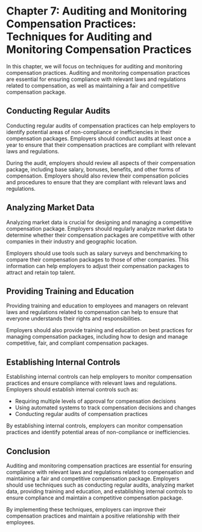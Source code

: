 Chapter 7: Auditing and Monitoring Compensation Practices: Techniques for Auditing and Monitoring Compensation Practices
========================================================================================================================

In this chapter, we will focus on techniques for auditing and monitoring compensation practices. Auditing and monitoring compensation practices are essential for ensuring compliance with relevant laws and regulations related to compensation, as well as maintaining a fair and competitive compensation package.

Conducting Regular Audits
-------------------------

Conducting regular audits of compensation practices can help employers to identify potential areas of non-compliance or inefficiencies in their compensation packages. Employers should conduct audits at least once a year to ensure that their compensation practices are compliant with relevant laws and regulations.

During the audit, employers should review all aspects of their compensation package, including base salary, bonuses, benefits, and other forms of compensation. Employers should also review their compensation policies and procedures to ensure that they are compliant with relevant laws and regulations.

Analyzing Market Data
---------------------

Analyzing market data is crucial for designing and managing a competitive compensation package. Employers should regularly analyze market data to determine whether their compensation packages are competitive with other companies in their industry and geographic location.

Employers should use tools such as salary surveys and benchmarking to compare their compensation packages to those of other companies. This information can help employers to adjust their compensation packages to attract and retain top talent.

Providing Training and Education
--------------------------------

Providing training and education to employees and managers on relevant laws and regulations related to compensation can help to ensure that everyone understands their rights and responsibilities.

Employers should also provide training and education on best practices for managing compensation packages, including how to design and manage competitive, fair, and compliant compensation packages.

Establishing Internal Controls
------------------------------

Establishing internal controls can help employers to monitor compensation practices and ensure compliance with relevant laws and regulations. Employers should establish internal controls such as:

* Requiring multiple levels of approval for compensation decisions
* Using automated systems to track compensation decisions and changes
* Conducting regular audits of compensation practices

By establishing internal controls, employers can monitor compensation practices and identify potential areas of non-compliance or inefficiencies.

Conclusion
----------

Auditing and monitoring compensation practices are essential for ensuring compliance with relevant laws and regulations related to compensation and maintaining a fair and competitive compensation package. Employers should use techniques such as conducting regular audits, analyzing market data, providing training and education, and establishing internal controls to ensure compliance and maintain a competitive compensation package.

By implementing these techniques, employers can improve their compensation practices and maintain a positive relationship with their employees.
